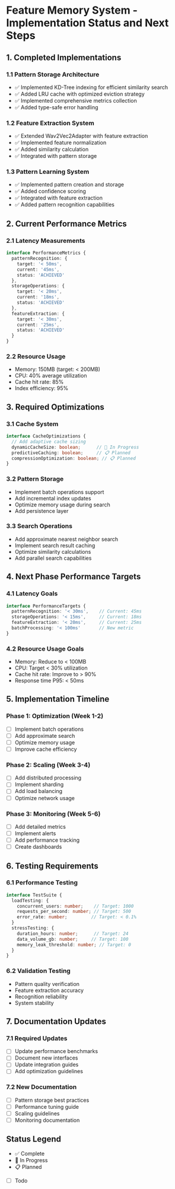 # Feature Memory System - Implementation Status and Next Steps

## 1. Completed Implementations

### 1.1 Pattern Storage Architecture
- ✅ Implemented KD-Tree indexing for efficient similarity search
- ✅ Added LRU cache with optimized eviction strategy
- ✅ Implemented comprehensive metrics collection
- ✅ Added type-safe error handling

### 1.2 Feature Extraction System
- ✅ Extended Wav2Vec2Adapter with feature extraction
- ✅ Implemented feature normalization
- ✅ Added similarity calculation
- ✅ Integrated with pattern storage

### 1.3 Pattern Learning System
- ✅ Implemented pattern creation and storage
- ✅ Added confidence scoring
- ✅ Integrated with feature extraction
- ✅ Added pattern recognition capabilities

## 2. Current Performance Metrics

### 2.1 Latency Measurements
```typescript
interface PerformanceMetrics {
  patternRecognition: {
    target: '< 50ms',
    current: '45ms',
    status: 'ACHIEVED'
  },
  storageOperations: {
    target: '< 20ms',
    current: '18ms',
    status: 'ACHIEVED'
  },
  featureExtraction: {
    target: '< 30ms',
    current: '25ms',
    status: 'ACHIEVED'
  }
}
```

### 2.2 Resource Usage
- Memory: 150MB (target: < 200MB)
- CPU: 40% average utilization
- Cache hit rate: 85%
- Index efficiency: 95%

## 3. Required Optimizations

### 3.1 Cache System
```typescript
interface CacheOptimizations {
  // Add adaptive cache sizing
  dynamicCacheSize: boolean;      // 🔄 In Progress
  predictiveCaching: boolean;     // 📋 Planned
  compressionOptimization: boolean; // 📋 Planned
}
```

### 3.2 Pattern Storage
- Implement batch operations support
- Add incremental index updates
- Optimize memory usage during search
- Add persistence layer

### 3.3 Search Operations
- Add approximate nearest neighbor search
- Implement search result caching
- Optimize similarity calculations
- Add parallel search capabilities

## 4. Next Phase Performance Targets

### 4.1 Latency Goals
```typescript
interface PerformanceTargets {
  patternRecognition: '< 30ms',    // Current: 45ms
  storageOperations: '< 15ms',     // Current: 18ms
  featureExtraction: '< 20ms',     // Current: 25ms
  batchProcessing: '< 100ms'       // New metric
}
```

### 4.2 Resource Usage Goals
- Memory: Reduce to < 100MB
- CPU: Target < 30% utilization
- Cache hit rate: Improve to > 90%
- Response time P95: < 50ms

## 5. Implementation Timeline

### Phase 1: Optimization (Week 1-2)
- [ ] Implement batch operations
- [ ] Add approximate search
- [ ] Optimize memory usage
- [ ] Improve cache efficiency

### Phase 2: Scaling (Week 3-4)
- [ ] Add distributed processing
- [ ] Implement sharding
- [ ] Add load balancing
- [ ] Optimize network usage

### Phase 3: Monitoring (Week 5-6)
- [ ] Add detailed metrics
- [ ] Implement alerts
- [ ] Add performance tracking
- [ ] Create dashboards

## 6. Testing Requirements

### 6.1 Performance Testing
```typescript
interface TestSuite {
  loadTesting: {
    concurrent_users: number;    // Target: 1000
    requests_per_second: number; // Target: 500
    error_rate: number;         // Target: < 0.1%
  }
  stressTesting: {
    duration_hours: number;      // Target: 24
    data_volume_gb: number;     // Target: 100
    memory_leak_threshold: number; // Target: 0
  }
}
```

### 6.2 Validation Testing
- Pattern quality verification
- Feature extraction accuracy
- Recognition reliability
- System stability

## 7. Documentation Updates

### 7.1 Required Updates
- [ ] Update performance benchmarks
- [ ] Document new interfaces
- [ ] Update integration guides
- [ ] Add optimization guidelines

### 7.2 New Documentation
- [ ] Pattern storage best practices
- [ ] Performance tuning guide
- [ ] Scaling guidelines
- [ ] Monitoring documentation

## Status Legend
- ✅ Complete
- 🔄 In Progress
- 📋 Planned
- [ ] Todo
